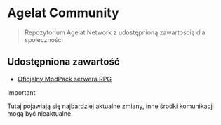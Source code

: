 # Agelat Community
> Repozytorium Agelat Network z udostępnioną zawartością dla społeczności

## Udostępniona zawartość
- [Oficjalny ModPack serwera RPG](https://github.com/Mentonor/agelat-community/tree/35cb9075e1c7fbf745f0774936ef6485642f1b19/ModPack)

> [!IMPORTANT]
> Tutaj pojawiają się najbardziej aktualne zmiany, inne środki komunikacji mogą być nieaktualne.
